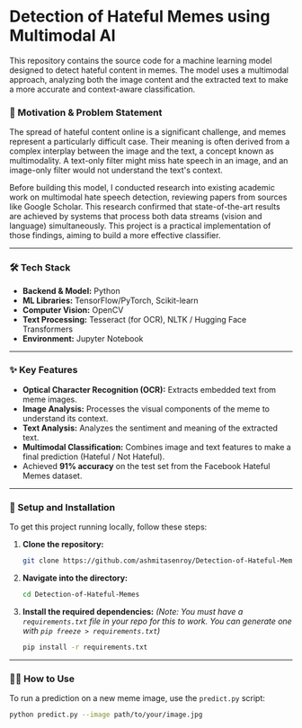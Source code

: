 # Detection of Hateful Memes using Multimodal AI

This repository contains the source code for a machine learning model designed to detect hateful content in memes. The model uses a multimodal approach, analyzing both the image content and the extracted text to make a more accurate and context-aware classification.



### 🧠 Motivation & Problem Statement

The spread of hateful content online is a significant challenge, and memes represent a particularly difficult case. Their meaning is often derived from a complex interplay between the image and the text, a concept known as multimodality. A text-only filter might miss hate speech in an image, and an image-only filter would not understand the text's context.

Before building this model, I conducted research into existing academic work on multimodal hate speech detection, reviewing papers from sources like Google Scholar. This research confirmed that state-of-the-art results are achieved by systems that process both data streams (vision and language) simultaneously. This project is a practical implementation of those findings, aiming to build a more effective classifier.

---

### 🛠️ Tech Stack

- **Backend & Model:** Python
- **ML Libraries:** TensorFlow/PyTorch, Scikit-learn
- **Computer Vision:** OpenCV
- **Text Processing:** Tesseract (for OCR), NLTK / Hugging Face Transformers
- **Environment:** Jupyter Notebook

---

### ✨ Key Features

- **Optical Character Recognition (OCR):** Extracts embedded text from meme images.
- **Image Analysis:** Processes the visual components of the meme to understand its context.
- **Text Analysis:** Analyzes the sentiment and meaning of the extracted text.
- **Multimodal Classification:** Combines image and text features to make a final prediction (Hateful / Not Hateful).
- Achieved **91% accuracy** on the test set from the Facebook Hateful Memes dataset.

---

### 🚀 Setup and Installation

To get this project running locally, follow these steps:

1.  **Clone the repository:**
    ```sh
    git clone https://github.com/ashmitasenroy/Detection-of-Hateful-Memes.git
    ```

2.  **Navigate into the directory:**
    ```sh
    cd Detection-of-Hateful-Memes
    ```

3.  **Install the required dependencies:**
    *(Note: You must have a `requirements.txt` file in your repo for this to work. You can generate one with `pip freeze > requirements.txt`)*
    ```sh
    pip install -r requirements.txt
    ```

---

### 🏃‍♀️ How to Use

To run a prediction on a new meme image, use the `predict.py` script:

```sh
python predict.py --image path/to/your/image.jpg
